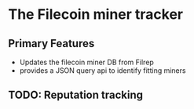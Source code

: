 # The Filecoin miner tracker

## Primary Features
* Updates the filecoin miner DB from Filrep
* provides a JSON query api to identify fitting miners

## TODO: Reputation tracking
